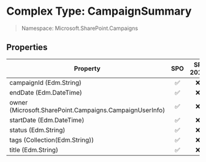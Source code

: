 # Complex Type: CampaignSummary

> Namespace: Microsoft.SharePoint.Campaigns

## Properties

Property | SPO | SP 2019 | SP 2016 | SP 2013
----------|:---:|:-------:|:-------:|:-------:
campaignId (Edm.String) | ✅ | ❌ | ❌ | ❌
endDate (Edm.DateTime) | ✅ | ❌ | ❌ | ❌
owner (Microsoft.SharePoint.Campaigns.CampaignUserInfo) | ✅ | ❌ | ❌ | ❌
startDate (Edm.DateTime) | ✅ | ❌ | ❌ | ❌
status (Edm.String) | ✅ | ❌ | ❌ | ❌
tags (Collection(Edm.String)) | ✅ | ❌ | ❌ | ❌
title (Edm.String) | ✅ | ❌ | ❌ | ❌